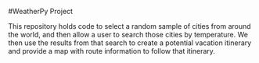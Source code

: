 #WeatherPy Project

This repository holds code to select a random sample of cities from around the world, and then allow a user to search those cities by temperature. We then use the results from that search to create a potential vacation itinerary and provide a map with route information to follow that itinerary.
